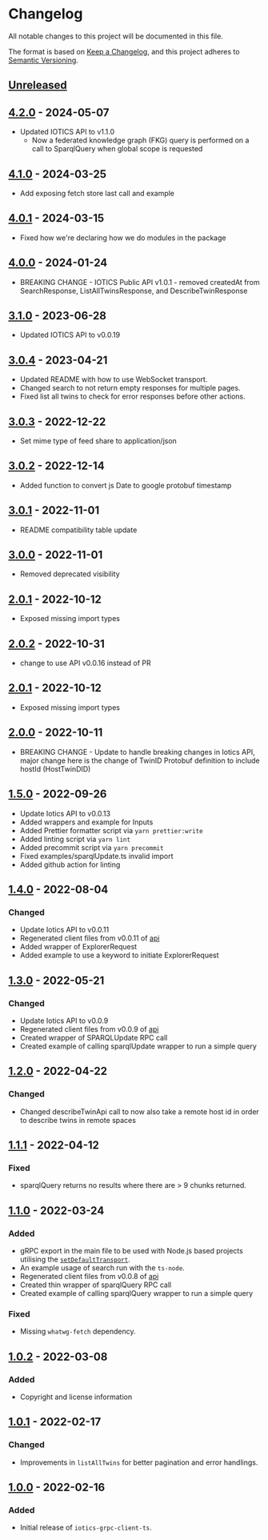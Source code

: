 # Changelog

All notable changes to this project will be documented in this file.

The format is based on [Keep a Changelog](https://keepachangelog.com/en/1.0.0/),
and this project adheres to [Semantic Versioning](https://semver.org/spec/v2.0.0.html).

## [Unreleased]

## [4.2.0] - 2024-05-07

-   Updated IOTICS API to v1.1.0
    -   Now a federated knowledge graph (FKG) query is performed on a call to SparqlQuery when global scope is requested

## [4.1.0] - 2024-03-25

-   Add exposing fetch store last call and example

## [4.0.1] - 2024-03-15

-   Fixed how we're declaring how we do modules in the package

## [4.0.0] - 2024-01-24

-   BREAKING CHANGE - IOTICS Public API v1.0.1 - removed createdAt from SearchResponse, ListAllTwinsResponse, and DescribeTwinResponse

## [3.1.0] - 2023-06-28

-   Updated IOTICS API to v0.0.19

## [3.0.4] - 2023-04-21

-   Updated README with how to use WebSocket transport.
-   Changed search to not return empty responses for multiple pages.
-   Fixed list all twins to check for error responses before other actions.

## [3.0.3] - 2022-12-22

-   Set mime type of feed share to application/json

## [3.0.2] - 2022-12-14

-   Added function to convert js Date to google protobuf timestamp

## [3.0.1] - 2022-11-01

-   README compatibility table update

## [3.0.0] - 2022-11-01

-   Removed deprecated visibility

## [2.0.1] - 2022-10-12

-   Exposed missing import types

## [2.0.2] - 2022-10-31

-   change to use API v0.0.16 instead of PR

## [2.0.1] - 2022-10-12

-   Exposed missing import types

## [2.0.0] - 2022-10-11

-   BREAKING CHANGE - Update to handle breaking changes in Iotics API, major change here is the change of TwinID Protobuf definition to include hostId (HostTwinDID)

## [1.5.0] - 2022-09-26

-   Update Iotics API to v0.0.13
-   Added wrappers and example for Inputs
-   Added Prettier formatter script via `yarn prettier:write`
-   Added linting script via `yarn lint`
-   Added precommit script via `yarn precommit`
-   Fixed examples/sparqlUpdate.ts invalid import
-   Added github action for linting

## [1.4.0] - 2022-08-04

### Changed

-   Update Iotics API to v0.0.11
-   Regenerated client files from v0.0.11 of [api](https://github.com/Iotic-Labs/api)
-   Added wrapper of ExplorerRequest
-   Added example to use a keyword to initiate ExplorerRequest

## [1.3.0] - 2022-05-21

### Changed

-   Update Iotics API to v0.0.9
-   Regenerated client files from v0.0.9 of [api](https://github.com/Iotic-Labs/api)
-   Created wrapper of SPARQLUpdate RPC call
-   Created example of calling sparqlUpdate wrapper to run a simple query

## [1.2.0] - 2022-04-22

### Changed

-   Changed describeTwinApi call to now also take a remote host id in order to describe twins in remote spaces

## [1.1.1] - 2022-04-12

### Fixed

-   sparqlQuery returns no results where there are > 9 chunks returned.

## [1.1.0] - 2022-03-24

### Added

-   gRPC export in the main file to be used with Node.js based projects utilising the
    [`setDefaultTransport`](https://github.com/improbable-eng/grpc-web/tree/master/client/grpc-web-node-http-transport).
-   An example usage of search run with the `ts-node`.
-   Regenerated client files from v0.0.8 of [api](https://github.com/Iotic-Labs/api)
-   Created thin wrapper of sparqlQuery RPC call
-   Created example of calling sparqlQuery wrapper to run a simple query

### Fixed

-   Missing `whatwg-fetch` dependency.

## [1.0.2] - 2022-03-08

### Added

-   Copyright and license information

## [1.0.1] - 2022-02-17

### Changed

-   Improvements in `listAllTwins` for better pagination and error handlings.

## [1.0.0] - 2022-02-16

### Added

-   Initial release of `iotics-grpc-client-ts`.

[Unreleased]: https://github.com/Iotic-Labs/iotics-grpc-client-ts/compare/v4.2.0...HEAD
[4.2.0]: https://github.com/Iotic-Labs/iotics-grpc-client-ts/compare/v4.1.0...v4.2.0
[4.1.0]: https://github.com/Iotic-Labs/iotics-grpc-client-ts/compare/v4.0.1...v4.1.0
[4.0.1]: https://github.com/Iotic-Labs/iotics-grpc-client-ts/compare/v4.0.0...v4.0.1
[4.0.0]: https://github.com/Iotic-Labs/iotics-grpc-client-ts/compare/v3.1.0...v4.0.0
[3.1.0]: https://github.com/Iotic-Labs/iotics-grpc-client-ts/compare/v3.0.4...v3.1.0
[3.0.4]: https://github.com/Iotic-Labs/iotics-grpc-client-ts/compare/v3.0.3...v3.0.4
[3.0.3]: https://github.com/Iotic-Labs/iotics-grpc-client-ts/compare/v3.0.2...v3.0.3
[3.0.2]: https://github.com/Iotic-Labs/iotics-grpc-client-ts/compare/v3.0.1...v3.0.2
[3.0.1]: https://github.com/Iotic-Labs/iotics-grpc-client-ts/compare/v3.0.0...v3.0.1
[3.0.0]: https://github.com/Iotic-Labs/iotics-grpc-client-ts/compare/v2.0.1...v3.0.0
[2.0.2]: https://github.com/Iotic-Labs/iotics-grpc-client-ts/compare/v2.0.1...v2.0.2
[2.0.1]: https://github.com/Iotic-Labs/iotics-grpc-client-ts/compare/v2.0.0...v2.0.1
[2.0.0]: https://github.com/Iotic-Labs/iotics-grpc-client-ts/compare/v1.5.0...v2.0.0
[1.5.0]: https://github.com/Iotic-Labs/iotics-grpc-client-ts/compare/v1.4.0...v1.5.0
[1.4.0]: https://github.com/Iotic-Labs/iotics-grpc-client-ts/compare/v1.3.0...v1.4.0
[1.3.0]: https://github.com/Iotic-Labs/iotics-grpc-client-ts/compare/v1.2.0...v1.3.0
[1.2.0]: https://github.com/Iotic-Labs/iotics-grpc-client-ts/compare/v1.1.1...v1.2.0
[1.1.1]: https://github.com/Iotic-Labs/iotics-grpc-client-ts/compare/v1.1.0...v1.1.1
[1.1.0]: https://github.com/Iotic-Labs/iotics-grpc-client-ts/compare/v1.0.2...v1.1.0
[1.0.2]: https://github.com/Iotic-Labs/iotics-grpc-client-ts/compare/v1.0.1...v1.0.2
[1.0.1]: https://github.com/Iotic-Labs/iotics-grpc-client-ts/compare/v1.0.0...v1.0.1
[1.0.0]: https://github.com/Iotic-Labs/iotics-grpc-client-ts/releases/tag/v1.0.0
